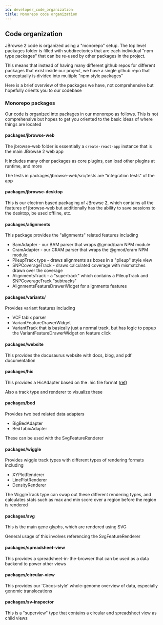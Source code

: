 ```yaml
---
id: developer_code_organization
title: Monorepo code organization
---
```


## Code organization

JBrowse 2 code is organized using a "monorepo" setup. The top level packages
folder is filled with subdirectories that are each individual "npm type
packages" that can be re-used by other packages in the project.

This means that instead of having many different github repos for different
packages that exist inside our project, we have a single github repo that
conceptually is divided into multiple "npm style packages"

Here is a brief overview of the packages we have, not comprehensive but
hopefully orients you to our codebase

### Monorepo packages

Our code is organized into packages in our monorepo as follows. This is not
comprehensive but hopes to get you oriented to the basic ideas of where things
are located

#### packages/jbrowse-web

The jbrowse-web folder is essentially a `create-react-app` instance that is the
main JBrowse 2 web app

It includes many other packages as core plugins, can load other plugins at
runtime, and more

The tests in packages/jbrowse-web/src/tests are "integration tests" of the app

#### packages/jbrowse-desktop

This is our electron based packaging of JBrowse 2, which contains all the
features of jbrowse-web but additionally has the ability to save sessions to
the desktop, be used offline, etc.

#### packages/alignments

This package provides the "alignments" related features including

- BamAdapter - our BAM parser that wraps @gmod/bam NPM module
- CramAdapter - our CRAM parser that wraps the @gmod/cram NPM module
- PileupTrack type - draws alignments as boxes in a "pileup" style view
- SNPCoverageTrack - draws calculated coverage with mismatches drawn over the coverage
- AlignmentsTrack - a "supertrack" which contains a PileupTrack and
  SNPCoverageTrack "subtracks"
- AlignmentsFeatureDrawerWidget for alignments features

#### packages/variants/

Provides variant features including

- VCF tabix parser
- VariantFeatureDrawerWidget
- VariantTrack that is basically just a normal track, but has logic to popup
  the VariantFeatureDrawerWidget on feature click

#### packages/website

This provides the docusaurus website with docs, blog, and pdf documentation

#### packages/hic

This provides a HicAdapter based on the .hic file format
([ref](https://github.com/aidenlab/juicer/wiki/Data#hic-files))

Also a track type and renderer to visualize these

#### packages/bed

Provides two bed related data adapters

- BigBedAdapter
- BedTabixAdapter

These can be used with the SvgFeatureRenderer

#### packages/wiggle

Provides wiggle track types with different types of rendering formats including

- XYPlotRenderer
- LinePlotRenderer
- DensityRenderer

The WiggleTrack type can swap out these different rendering types, and
calculates stats such as max and min score over a region before the region is
rendered

#### packages/svg

This is the main gene glyphs, which are rendered using SVG

General usage of this involves referencing the SvgFeatureRenderer

#### packages/spreadsheet-view

This provides a spreadsheet-in-the-browser that can be used as a data backend
to power other views

#### packages/circular-view

This provides our 'Circos-style' whole-genome overview of data, especially
genomic translocations

#### packages/sv-inspector

This is a "superview" type that contains a circular and spreadsheet view as
child views
